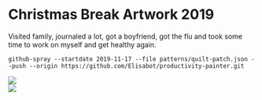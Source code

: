 # Christmas Break Artwork 2019
Visited family, journaled a lot, got a boyfriend, got the flu and took some time to work on myself and get healthy again.

`github-spray --startdate 2019-11-17 --file patterns/quilt-patch.json --push --origin https://github.com/Elisabot/productivity-painter.git`

[![](https://img.shields.io/badge/Made%20With-Github%20Spray-lightgrey.svg?style=for-the-badge&logo=github)](https://github.com/Annihil/github-spray)  
[![](https://i.imgur.com/2DrTn0Z.gif)](https://github.com/Annihil/github-spray)